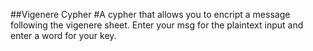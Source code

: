 ##Vigenere Cypher
#A cypher that allows you to encript a message following the vigenere sheet.
Enter your msg for the plaintext input and enter a word for your key.

